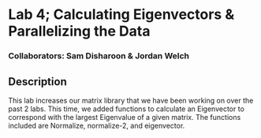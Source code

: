 # Lab 4; Calculating Eigenvectors & Parallelizing the Data

### Collaborators: Sam Disharoon & Jordan Welch

## Description

This lab increases our matrix library that we have been working on over the past 2 labs.  This time, we added functions to calculate an Eigenvector to correspond with the largest Eigenvalue of a given matrix.  The functions included are Normalize, normalize-2, and eigenvector.
